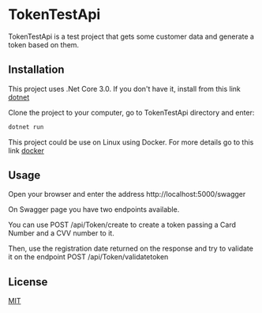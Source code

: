 ﻿# TokenTestApi

TokenTestApi is a test project that gets some customer data and generate a token based on them.

## Installation

This project uses .Net Core 3.0. If you don't have it, install from this link [dotnet](https://dotnet.microsoft.com/download)

Clone the project to your computer, go to TokenTestApi directory and enter:

```bash
dotnet run
```
This project could be use on Linux using Docker. For more details go to this link [docker](https://docs.microsoft.com/en-us/aspnet/core/host-and-deploy/docker/building-net-docker-images?view=aspnetcore-3.0)

## Usage

Open your browser and enter the address http://localhost:5000/swagger

On Swagger page you have two endpoints available.

You can use POST /api/Token/create to create a token passing a Card Number and a CVV number to it.

Then, use the registration date returned on the response and try to validate it on the endpoint POST /api/Token/validatetoken

## License
[MIT](https://choosealicense.com/licenses/mit/)